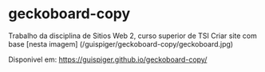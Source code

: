 # geckoboard-copy
Trabalho da disciplina de Sitios Web 2, curso superior de TSI
  Criar site com base [nesta imagem] (/guispiger/geckoboard-copy/geckoboard.jpg)
  
Disponivel em: https://guispiger.github.io/geckoboard-copy/
